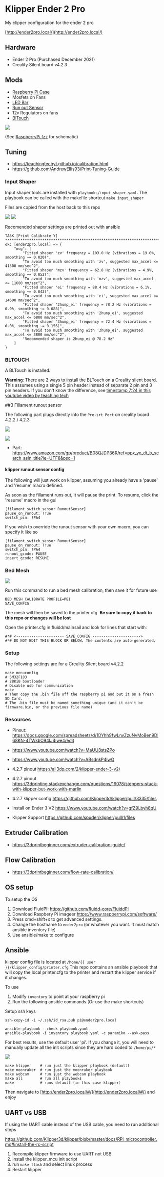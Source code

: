 # Klipper Ender 2 Pro

My clipper configuration for the ender 2 pro

[http://ender2pro.local/](http://ender2pro.local/)

## Hardware

- Ender 2 Pro (Purchased December 2021)
- Creality Silent board v4.2.3


## Mods

- [Raspberry Pi Case](https://github.com/spuder/ender2pro-raspberrypi)
- Mosfets on Fans
- [LED Bar](https://github.com/spuder/ender2pro-led-bracket)
- [Run out Sensor](https://www.amazon.com/gp/product/B08QJDP36R/ref=ppx_yo_dt_b_search_asin_title?ie=UTF8&psc=1)
- 12v Regulators on fans
- [BlTouch](https://github.com/spuder/ender2pro-bltouch)

![](images/raspberrypi.png)

(See [RaspberryPi.fzz](./RaspberryPi.fzz) for schematic)

## Tuning

- https://teachingtechyt.github.io/calibration.html
- https://github.com/AndrewEllis93/Print-Tuning-Guide


### Input Shaper

Input shaper tools are installed with `playbooks/input_shaper.yaml`. The playbook can be called with the makefile shortcut `make input_shaper`

Files are copied from the host back to this repo

![](./data/ender2pro.local/tmp/shaper_calibrate_x.png)
![](./data/ender2pro.local/tmp/shaper_calibrate_y.png)

Recomended shaper settings are printed out with ansible

```
TASK [Print Calibrate Y] **********************************************************************************************************************
ok: [ender2pro.local] => {
    "msg": [
        "Fitted shaper 'zv' frequency = 103.0 Hz (vibrations = 19.0%, smoothing ~= 0.020)",
        "To avoid too much smoothing with 'zv', suggested max_accel <= 41300 mm/sec^2",
        "Fitted shaper 'mzv' frequency = 62.8 Hz (vibrations = 4.9%, smoothing ~= 0.052)",
        "To avoid too much smoothing with 'mzv', suggested max_accel <= 11600 mm/sec^2",
        "Fitted shaper 'ei' frequency = 88.4 Hz (vibrations = 6.1%, smoothing ~= 0.042)",
        "To avoid too much smoothing with 'ei', suggested max_accel <= 14600 mm/sec^2",
        "Fitted shaper '2hump_ei' frequency = 78.2 Hz (vibrations = 0.9%, smoothing ~= 0.088)",
        "To avoid too much smoothing with '2hump_ei', suggested max_accel <= 6800 mm/sec^2",
        "Fitted shaper '3hump_ei' frequency = 72.4 Hz (vibrations = 0.0%, smoothing ~= 0.156)",
        "To avoid too much smoothing with '3hump_ei', suggested max_accel <= 3800 mm/sec^2",
        "Recommended shaper is 2hump_ei @ 78.2 Hz"
    ]
}
```


### BLTOUCH

A BLTouch is installed.

**Warning**: There are 2 ways to install the BLTouch on a Creality silent board. This assumes using a single 5 pin header instead of separate 2 pin and 3 pin headers. If you don't know the difference, see [timestamp 7:24 in this youtube video by teaching tech](https://youtu.be/eF060dBEnfs?t=444)


##3 Fillament runout sensor

The following part plugs directly into the `Pre-srt Port` on creality board 4.2.2 / 4.2.3

![](https://m.media-amazon.com/images/I/6173cXfQq1L._SL1500_.jpg)


![](https://www.th3dstudio.com/wp-content/uploads/2020/11/v427_blurcpu-800x800.jpg)

- Part: https://www.amazon.com/gp/product/B08QJDP36R/ref=ppx_yo_dt_b_search_asin_title?ie=UTF8&psc=1

#### klipper runout sensor config

The following will just work on klipper, assuming you already have a 'pause' and 'resume' macro defined. 

As soon as the fillament runs out, it will pause the print. To resume, click the 'resume' macro in the gui

```
[filament_switch_sensor RunoutSensor]
pause_on_runout: True
switch_pin: !PA4
```

If you wish to override the runout sensor with your own macro, you can specify it like so
```
[filament_switch_sensor RunoutSensor]
pause_on_runout: True
switch_pin: !PA4
runout_gcode: PAUSE
insert_gcode: RESUME
```

### Bed Mesh

![](images/bedmesh1.png)

Run this command to run a bed mesh calibration, then save it for future use


```
BED_MESH_CALIBRATE PROFILE=PEI
SAVE_CONFIG
```

The mesh will then be saved to the printer.cfg. **Be sure to copy it back to this repo or changes will be lost**

Open the printer.cfg in fluidd/mainsail and look for lines that start with:
```
#*# <---------------------- SAVE_CONFIG ---------------------->
#*# DO NOT EDIT THIS BLOCK OR BELOW. The contents are auto-generated.
```

### Setup

The following settings are for a Creality Silent board v4.2.2
```
make menuconfig
# SM32F103
# 28KiB bootloader
# Disable usb for communication
make
# Then copy the .bin file off the raspberry pi and put it on a fresh SD Card.
# The .bin file must be named something unique (and it can't be firmware.bin, or the previous file name)
````

### Resources

- Pinout: https://docs.google.com/spreadsheets/d/1DYhh9fwLnvZzuNvMoBen9Dl68KN-4TWkbO94lJ4iwe4/edit


- https://www.youtube.com/watch?v=MaUU8stsZPo
- https://www.youtube.com/watch?v=ABsdnkP4iwQ
- 4.2.7 pinout https://all3dp.com/2/klipper-ender-3-v2/
- 4.2.7 pinout https://3dprinting.stackexchange.com/questions/16078/steppers-stuck-with-klipper-but-work-with-marlin
- 4.2.7 klipper config https://github.com/Klipper3d/klipper/pull/3335/files
- Install on Ender 3 V2 https://www.youtube.com/watch?v=gfZ9Lbyh8qU
- Klipper Support https://github.com/spuder/klipper/pull/1/files

## Extruder Calibration

- https://3dprintbeginner.com/extruder-calibration-guide/

## Flow Calibration

- https://3dprintbeginner.com/flow-rate-calibration/


## OS setup

To setup the OS

1. Download FluidPI: https://github.com/fluidd-core/FluiddPI
2. Download Raspbery Pi imageer https://www.raspberrypi.com/software/
3. Press cmd+shift+x to get advanced settings.
4. Change the hostname to `ender2pro` (or whatever you want. It must match ansible inventory file)
5. Use ansible/make to configure

## Ansible

klipper config file is located at `/home/{{ user }}/klipper_config/printer.cfg`
This repo contains an ansible playbook that will copy the local printer.cfg to the printer and restart the klipper service if it changes. 

To use
1. Modify `inventory` to point at your raspberry pi
2. Run the following ansible commands (Or use the make shortcuts)


Setup ssh keys
```
ssh-copy-id -i ~/.ssh/id_rsa.pub pi@ender2pro.local
```


```
ansible-playbook --check playbook.yaml
ansible-playbook -i inventory playbook.yaml -c paramiko --ask-pass
```

For best results, use the default user 'pi'. If you change it, you will need to manually update all the init scripts since they are hard coded to `/home/pi/*`

![](./images/pi_user.png)

```
make klipper    # run just the klipper playbook (default)
make moonraker  # run just the moonraker playbook
make webcam     # run just the webcam playbook
make all        # run all playbooks
make            # runs default (in this case klipper)
```

Then navigate to [http://ender2pro.local/#/](http://ender2pro.local/#/) and enjoy


## UART vs USB

If using the UART cable instead of the USB cable, you need to run additional steps

https://github.com/Klipper3d/klipper/blob/master/docs/RPi_microcontroller.md#install-the-rc-script

1. Recompile klipper firmware to use UART not USB
2. Install the klipper_mcu init script
3. run `make flash` and select linux process
4. Restart klipper
